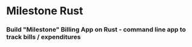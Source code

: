 # Milestone Rust

### Build "Milestone" Billing App on Rust - command line app to track bills / expenditures
